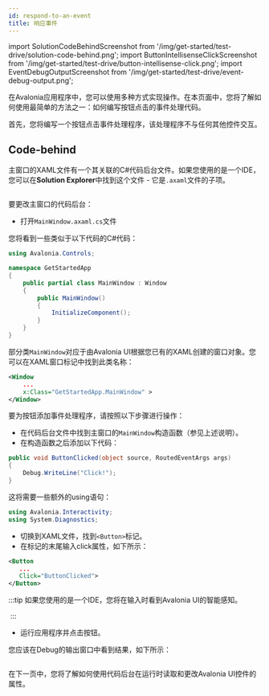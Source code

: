 ```yaml
---
id: respond-to-an-event
title: 响应事件
---
```


import SolutionCodeBehindScreenshot from '/img/get-started/test-drive/solution-code-behind.png';
import ButtonIntellisenseClickScreenshot from '/img/get-started/test-drive/button-intellisense-click.png';
import EventDebugOutputScreenshot from '/img/get-started/test-drive/event-debug-output.png';

在Avalonia应用程序中，您可以使用多种方式实现操作。在本页面中，您将了解如何使用最简单的方法之一：如何编写按钮点击的事件处理代码。

首先，您将编写一个按钮点击事件处理程序，该处理程序不与任何其他控件交互。

## Code-behind

主窗口的XAML文件有一个其关联的C#代码后台文件。如果您使用的是一个IDE，您可以在**Solution Explorer**中找到这个文件 - 它是`.axaml`文件的子项。

<img className="center" src={SolutionCodeBehindScreenshot} alt="" />

要更改主窗口的代码后台：

- 打开`MainWindow.axaml.cs`文件

您将看到一些类似于以下代码的C#代码：

```csharp
using Avalonia.Controls;

namespace GetStartedApp
{
    public partial class MainWindow : Window
    {
        public MainWindow()
        {
            InitializeComponent();
        }
    }
}
```

部分类`MainWindow`对应于由Avalonia UI根据您已有的XAML创建的窗口对象。您可以在XAML窗口标记中找到此类名称：

```xml
<Window 
    ...
    x:Class="GetStartedApp.MainWindow" >
</Window>
```

要为按钮添加事件处理程序，请按照以下步骤进行操作：

- 在代码后台文件中找到主窗口的`MainWindow`构造函数（参见上述说明）。
- 在构造函数之后添加以下代码：

```csharp
public void ButtonClicked(object source, RoutedEventArgs args)
{
    Debug.WriteLine("Click!");
}
```

这将需要一些额外的using语句：

```cs
using Avalonia.Interactivity;
using System.Diagnostics;
```

- 切换到XAML文件，找到`<Button>`标记。
- 在标记的末尾输入click属性，如下所示：

```xml
<Button
   ...
   Click="ButtonClicked">
</Button>
```

:::tip
如果您使用的是一个IDE，您将在输入时看到Avalonia UI的智能感知。

<img className="center" src={ButtonIntellisenseClickScreenshot} alt="" />
:::

- 运行应用程序并点击按钮。

您应该在Debug的输出窗口中看到结果，如下所示：

<img className="center" src={EventDebugOutputScreenshot} alt="" />

在下一页中，您将了解如何使用代码后台在运行时读取和更改Avalonia UI控件的属性。
